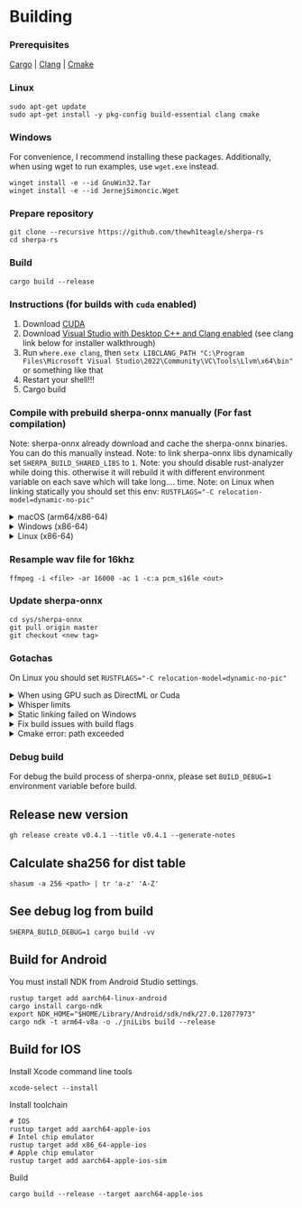# Building

### Prerequisites

[Cargo](https://www.rust-lang.org/tools/install) | [Clang](https://releases.llvm.org/download.html) | [Cmake](https://cmake.org/download/)

### Linux

```console
sudo apt-get update
sudo apt-get install -y pkg-config build-essential clang cmake
```

### Windows

For convenience, I recommend installing these packages.
Additionally, when using wget to run examples, use `wget.exe` instead.

```console
winget install -e --id GnuWin32.Tar
winget install -e --id JernejSimoncic.Wget
```

### Prepare repository

```console
git clone --recursive https://github.com/thewh1teagle/sherpa-rs
cd sherpa-rs
```

### Build

```console
cargo build --release
```

### Instructions (for builds with `cuda` enabled)

1. Download [CUDA](https://developer.nvidia.com/cuda-downloads?target_os=Windows)
2. Download [Visual Studio with Desktop C++ and Clang enabled](https://visualstudio.microsoft.com/de/downloads/) (see clang link below for installer walkthrough)
3. Run `where.exe clang`, then `setx LIBCLANG_PATH "C:\Program Files\Microsoft Visual Studio\2022\Community\VC\Tools\Llvm\x64\bin"` or something like that
4. Restart your shell!!!
5. Cargo build

### Compile with prebuild sherpa-onnx manually (For fast compilation)

Note: sherpa-onnx already download and cache the sherpa-onnx binaries. You can do this manually instead.
Note: to link sherpa-onnx libs dynamically set `SHERPA_BUILD_SHARED_LIBS` to `1`.
Note: you should disable rust-analyzer while doing this. otherwise it will rebuild it with different environment variable on each save which will take long.... time.
Note: on Linux when linking statically you should set this env: `RUSTFLAGS="-C relocation-model=dynamic-no-pic"`

<details>
<summary>macOS (arm64/x86-64)</summary>

```console
wget https://github.com/k2-fsa/sherpa-onnx/releases/download/v1.10.28/sherpa-onnx-v1.10.28-osx-universal2-static.tar.bz2
tar xf sherpa-onnx-v1.10.28-osx-universal2-static.tar.bz2
export SHERPA_LIB_PATH="$(pwd)/sherpa-onnx-v1.10.28-osx-universal2-static"
cargo build
```

</details>

<details>
<summary>Windows (x86-64)</summary>

```console
wget.exe https://github.com/k2-fsa/sherpa-onnx/releases/download/v1.10.28/sherpa-onnx-v1.10.28-win-x64-static.tar.bz2
tar.exe xf sherpa-onnx-v1.10.28-win-x64-static.tar.bz2
$env:SHERPA_LIB_PATH="$pwd/sherpa-onnx-v1.10.28-win-x64-static"
cargo build
```

</details>

<details>
<summary>Linux (x86-64)</summary>

```console
wget https://github.com/k2-fsa/sherpa-onnx/releases/download/v1.10.28/sherpa-onnx-v1.10.28-linux-x64-static.tar.bz2
tar xf sherpa-onnx-v1.10.28-linux-x64-static.tar.bz2
export SHERPA_LIB_PATH="$(pwd)/sherpa-onnx-v1.10.28-linux-x64-static"
export RUSTFLAGS="-C relocation-model=dynamic-no-pic"
cargo build
```

</details>

### Resample wav file for 16khz

```console
ffmpeg -i <file> -ar 16000 -ac 1 -c:a pcm_s16le <out>
```

### Update sherpa-onnx

```console
cd sys/sherpa-onnx
git pull origin master
git checkout <new tag>
```

### Gotachas

On Linux you should set `RUSTFLAGS="-C relocation-model=dynamic-no-pic"`

<details>
<summary>When using GPU such as DirectML or Cuda</summary>

---

When running `--example` with dynamic libraries eg. with `directml` or `cuda` you need to have the DLLs from `target` folder in PATH.
Example:

```console
cargo build --features "directml" --example transcribe
copy target\debug\examples\transcribe.exe target\debug
target\debug\transcribe.exe motivation.wav
```

When building with cuda you should use cuda `11.x`
In addition install `cudnn` with `sudo apt install nvidia-cudnn`

</details>

<details>
<summary>Whisper limits</summary>

---

Currently whisper can transcribe only chunks of 30s max.

---

</details>

<details>
<summary>Static linking failed on Windows</summary>

You can resolve it by creating `.cargo/config.toml` next to `Cargo.toml` with the following:

```toml
[target.'cfg(windows)']
rustflags = ["-C target-feature=+crt-static"]
```

Or set the environment variable `RUSTFLAGS` to `-C target-feature=+crt-static`

If it doesn't help make sure all of your dependencies also links MSVC runtime statically.
You can inspect the build with the following:

1. Set `RUSTC_LOG` to `rustc_codegen_ssa::back::link=info`
2. Build with

```console
cargo build -vv
```

Since there's a lot of output, it's good idea to pipe it to file and check later:

```console
cargo build -vv >log.txt 2>&1
```

Look for the flags `/MD` (Meaning it links it dynamically) and `/MT` or `-MT` (Meaning it links it statically). See [MSVC_RUNTIME_LIBRARY](https://cmake.org/cmake/help/latest/prop_tgt/MSVC_RUNTIME_LIBRARY.html) and [pyannote-rs/issues/1](https://github.com/thewh1teagle/pyannote-rs/issues/1)

</details>

<details>
<summary>Fix build issues with build flags</summary>

Controlling build flags
Please see `env::var` calls in `build.rs`.

</details>

<details>
<summary>Cmake error: path exceeded</summary>

Cmake filed with error about maxium paths exceeded. eg. `The fully qualified file name must be less than 260 characters.`

1. Open PowerShell as admin and execute:

```powershell
New-ItemProperty -Path "HKLM:\SYSTEM\CurrentControlSet\Control\FileSystem" `
-Name "LongPathsEnabled" -Value 1 -PropertyType DWORD -Force
```

2. Restart PC

</details>

### Debug build

For debug the build process of sherpa-onnx, please set `BUILD_DEBUG=1` environment variable before build.

## Release new version

```console
gh release create v0.4.1 --title v0.4.1 --generate-notes
```

## Calculate sha256 for dist table

```console
shasum -a 256 <path> | tr 'a-z' 'A-Z'
```

## See debug log from build

```
SHERPA_BUILD_DEBUG=1 cargo build -vv
```

## Build for Android

You must install NDK from Android Studio settings.

```console
rustup target add aarch64-linux-android
cargo install cargo-ndk
export NDK_HOME="$HOME/Library/Android/sdk/ndk/27.0.12077973"
cargo ndk -t arm64-v8a -o ./jniLibs build --release
```

## Build for IOS

Install Xcode command line tools

```console
xcode-select --install
```

Install toolchain

```console
# IOS
rustup target add aarch64-apple-ios
# Intel chip emulator
rustup target add x86_64-apple-ios
# Apple chip emulator
rustup target add aarch64-apple-ios-sim
```

Build

```console
cargo build --release --target aarch64-apple-ios
```
